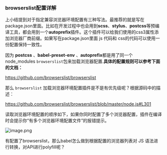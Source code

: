 



### browserslist配置详解
上小结提到对于指定兼容浏览器环境配置有三种写法。最推荐的就是写在package.json里面。比如在开发过程中也会用到**scss**、**stylus**、**postcss**等预编译工具，都会用到一个**autoprefix**插件。这个插件可以给我们使用的css3属性添加浏览器厂商前缀。如果写在package.json里面 js 代码和 css的代码可以使用一份配置保持一致性。

因为 **postcss** 、**babel-preset-env** 、**autoprefix**都是用了同一个node_modules `browserslist`包来加载浏览器配置.**具体的配置规则可以参考下面的文档：**

https://github.com/browserslist/browserslist

那么 `browserslist` 加载浏览器环境配置插件是不是有优先级呢？根据源码中的描述：

https://github.com/browserslist/browserslist/blob/master/node.js#L301

读取浏览器环境配置的顺序如下，如果你同时配置了多个浏览器配置，插件在编译时会提示你“有多个浏览器环境配置文件”的报错提示。

![image.png](https://ww1.sinaimg.cn/mw690/698e22a9ly1gid9m4smijj214a07ywfu.jpg)


有配置了browserslist，那么babel怎么做到根据配置的浏览器列表对 JS 语法进行转换，对API进行polyfill呢？
